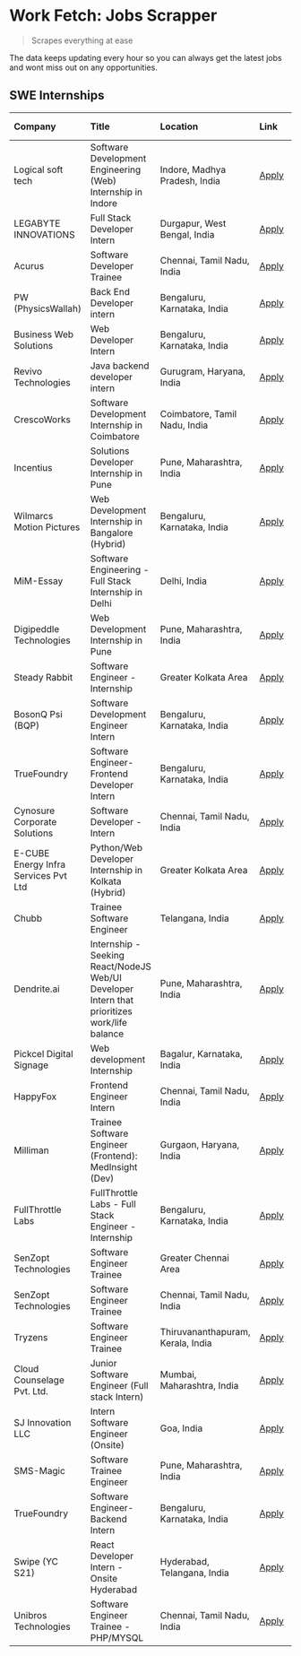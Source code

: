 # Work Fetch: Jobs Scrapper
> Scrapes everything at ease

The data keeps updating every hour so you can always get the latest jobs and wont miss out on any opportunities.

## SWE Internships
<!--START_SECTION:workfetch-->
| Company                              | Title                                                                                        | Location                          | Link                                                                                                                                                                                                                                                                                                       | Date Posted   |
|:-------------------------------------|:---------------------------------------------------------------------------------------------|:----------------------------------|:-----------------------------------------------------------------------------------------------------------------------------------------------------------------------------------------------------------------------------------------------------------------------------------------------------------|:--------------|
| Logical soft tech                    | Software Development Engineering (Web) Internship in Indore                                  | Indore, Madhya Pradesh, India     | [Apply](https://in.linkedin.com/jobs/view/software-development-engineering-web-internship-in-indore-at-logical-soft-tech-3911339813?refId=t1fdhXFHsUJXI%2FMKkF6nEg%3D%3D&trackingId=5ekWTFEfWSUtEwwngDAw%2BQ%3D%3D&position=16&pageNum=1&trk=public_jobs_jserp-result_search-card)                         | 2024-04-25    |
| LEGABYTE INNOVATIONS                 | Full Stack Developer Intern                                                                  | Durgapur, West Bengal, India      | [Apply](https://in.linkedin.com/jobs/view/full-stack-developer-intern-at-legabyte-innovations-3909242720?refId=Q0m7KF2Vgr3FFWwpMtU0Hw%3D%3D&trackingId=xtoFSFdBKRjVb9iNNtDLuw%3D%3D&position=24&pageNum=0&trk=public_jobs_jserp-result_search-card)                                                        | 2024-04-24    |
| Acurus                               | Software Developer Trainee                                                                   | Chennai, Tamil Nadu, India        | [Apply](https://in.linkedin.com/jobs/view/software-developer-trainee-at-acurus-3907363844?refId=Q0m7KF2Vgr3FFWwpMtU0Hw%3D%3D&trackingId=BrjSRJn03jNf7j8e9WCH9w%3D%3D&position=22&pageNum=0&trk=public_jobs_jserp-result_search-card)                                                                       | 2024-04-23    |
| PW (PhysicsWallah)                   | Back End Developer intern                                                                    | Bengaluru, Karnataka, India       | [Apply](https://in.linkedin.com/jobs/view/back-end-developer-intern-at-pw-physicswallah-3907293630?refId=Q0m7KF2Vgr3FFWwpMtU0Hw%3D%3D&trackingId=StuwcbL%2FSz14MYWJ%2FPrwXA%3D%3D&position=23&pageNum=0&trk=public_jobs_jserp-result_search-card)                                                          | 2024-04-22    |
| Business Web Solutions               | Web Developer Intern                                                                         | Bengaluru, Karnataka, India       | [Apply](https://in.linkedin.com/jobs/view/web-developer-intern-at-business-web-solutions-3906717928?refId=Q0m7KF2Vgr3FFWwpMtU0Hw%3D%3D&trackingId=GJOz7z9Y8u7cqCu72rmRNg%3D%3D&position=16&pageNum=0&trk=public_jobs_jserp-result_search-card)                                                             | 2024-04-20    |
| Revivo Technologies                  | Java backend developer intern                                                                | Gurugram, Haryana, India          | [Apply](https://in.linkedin.com/jobs/view/java-backend-developer-intern-at-revivo-technologies-3906034446?refId=t1fdhXFHsUJXI%2FMKkF6nEg%3D%3D&trackingId=CuRCXAGLjEq9W9CQeRsC%2FA%3D%3D&position=1&pageNum=1&trk=public_jobs_jserp-result_search-card)                                                    | 2024-04-19    |
| CrescoWorks                          | Software Development Internship in Coimbatore                                                | Coimbatore, Tamil Nadu, India     | [Apply](https://in.linkedin.com/jobs/view/software-development-internship-in-coimbatore-at-crescoworks-3904327953?refId=Q0m7KF2Vgr3FFWwpMtU0Hw%3D%3D&trackingId=PBrgyax80NhOVGJmVSFfkA%3D%3D&position=5&pageNum=0&trk=public_jobs_jserp-result_search-card)                                                | 2024-04-17    |
| Incentius                            | Solutions Developer Internship in Pune                                                       | Pune, Maharashtra, India          | [Apply](https://in.linkedin.com/jobs/view/solutions-developer-internship-in-pune-at-incentius-3904329499?refId=Q0m7KF2Vgr3FFWwpMtU0Hw%3D%3D&trackingId=THXAortxgk0W182NDvyoHA%3D%3D&position=14&pageNum=0&trk=public_jobs_jserp-result_search-card)                                                        | 2024-04-17    |
| Wilmarcs Motion Pictures             | Web Development Internship in Bangalore (Hybrid)                                             | Bengaluru, Karnataka, India       | [Apply](https://in.linkedin.com/jobs/view/web-development-internship-in-bangalore-hybrid-at-wilmarcs-motion-pictures-3904333111?refId=t1fdhXFHsUJXI%2FMKkF6nEg%3D%3D&trackingId=hxfNdo0OK1dfq5SJ1G8T9g%3D%3D&position=7&pageNum=1&trk=public_jobs_jserp-result_search-card)                                | 2024-04-17    |
| MiM-Essay                            | Software Engineering - Full Stack Internship in Delhi                                        | Delhi, India                      | [Apply](https://in.linkedin.com/jobs/view/software-engineering-full-stack-internship-in-delhi-at-mim-essay-3901647332?refId=Q0m7KF2Vgr3FFWwpMtU0Hw%3D%3D&trackingId=oATmUXnRJpEkrfzS8B033g%3D%3D&position=17&pageNum=0&trk=public_jobs_jserp-result_search-card)                                           | 2024-04-15    |
| Digipeddle Technologies              | Web Development Internship in Pune                                                           | Pune, Maharashtra, India          | [Apply](https://in.linkedin.com/jobs/view/web-development-internship-in-pune-at-digipeddle-technologies-3898605884?refId=t1fdhXFHsUJXI%2FMKkF6nEg%3D%3D&trackingId=ioCBco%2Fu9aN0HjMa13hZHA%3D%3D&position=8&pageNum=1&trk=public_jobs_jserp-result_search-card)                                           | 2024-04-13    |
| Steady Rabbit                        | Software Engineer - Internship                                                               | Greater Kolkata Area              | [Apply](https://in.linkedin.com/jobs/view/software-engineer-internship-at-steady-rabbit-3885171077?refId=Q0m7KF2Vgr3FFWwpMtU0Hw%3D%3D&trackingId=L85Bkh6PpgXkBGzL9wbuqQ%3D%3D&position=4&pageNum=0&trk=public_jobs_jserp-result_search-card)                                                               | 2024-04-08    |
| BosonQ Psi (BQP)                     | Software Development Engineer Intern                                                         | Bengaluru, Karnataka, India       | [Apply](https://in.linkedin.com/jobs/view/software-development-engineer-intern-at-bosonq-psi-bqp-3888328596?refId=Q0m7KF2Vgr3FFWwpMtU0Hw%3D%3D&trackingId=verrcs4CvmKey%2FSpdtm5QA%3D%3D&position=21&pageNum=0&trk=public_jobs_jserp-result_search-card)                                                   | 2024-04-06    |
| TrueFoundry                          | Software Engineer- Frontend Developer Intern                                                 | Bengaluru, Karnataka, India       | [Apply](https://in.linkedin.com/jobs/view/software-engineer-frontend-developer-intern-at-truefoundry-3887320206?refId=Q0m7KF2Vgr3FFWwpMtU0Hw%3D%3D&trackingId=vvkUw09678Zdu8h5yLkJcQ%3D%3D&position=11&pageNum=0&trk=public_jobs_jserp-result_search-card)                                                 | 2024-04-05    |
| Cynosure Corporate Solutions         | Software Developer -Intern                                                                   | Chennai, Tamil Nadu, India        | [Apply](https://in.linkedin.com/jobs/view/software-developer-intern-at-cynosure-corporate-solutions-3884767755?refId=Q0m7KF2Vgr3FFWwpMtU0Hw%3D%3D&trackingId=m7s3%2BaigLI7uSvjtcKa4dA%3D%3D&position=15&pageNum=0&trk=public_jobs_jserp-result_search-card)                                                | 2024-04-04    |
| E-CUBE Energy Infra Services Pvt Ltd | Python/Web Developer Internship in Kolkata (Hybrid)                                          | Greater Kolkata Area              | [Apply](https://in.linkedin.com/jobs/view/python-web-developer-internship-in-kolkata-hybrid-at-e-cube-energy-infra-services-pvt-ltd-3882160442?refId=Q0m7KF2Vgr3FFWwpMtU0Hw%3D%3D&trackingId=vG%2FE%2BnKgemd1TDo61P%2Bjnw%3D%3D&position=7&pageNum=0&trk=public_jobs_jserp-result_search-card)             | 2024-04-02    |
| Chubb                                | Trainee Software Engineer                                                                    | Telangana, India                  | [Apply](https://in.linkedin.com/jobs/view/trainee-software-engineer-at-chubb-3909641440?refId=Q0m7KF2Vgr3FFWwpMtU0Hw%3D%3D&trackingId=bdEn%2BZykWU2JX0pOw0fJOw%3D%3D&position=13&pageNum=0&trk=public_jobs_jserp-result_search-card)                                                                       | 2024-03-30    |
| Dendrite.ai                          | Internship - Seeking React/NodeJS Web/UI Developer Intern that prioritizes work/life balance | Pune, Maharashtra, India          | [Apply](https://in.linkedin.com/jobs/view/internship-seeking-react-nodejs-web-ui-developer-intern-that-prioritizes-work-life-balance-at-dendrite-ai-3853583200?refId=t1fdhXFHsUJXI%2FMKkF6nEg%3D%3D&trackingId=YF1eNGwH3BGBD4OU3dajRw%3D%3D&position=6&pageNum=1&trk=public_jobs_jserp-result_search-card) | 2024-03-12    |
| Pickcel Digital Signage              | Web development Internship                                                                   | Bagalur, Karnataka, India         | [Apply](https://in.linkedin.com/jobs/view/web-development-internship-at-pickcel-digital-signage-3849506118?refId=t1fdhXFHsUJXI%2FMKkF6nEg%3D%3D&trackingId=xiyJWeb7kIgAjfWpvpfung%3D%3D&position=23&pageNum=1&trk=public_jobs_jserp-result_search-card)                                                    | 2024-03-08    |
| HappyFox                             | Frontend Engineer Intern                                                                     | Chennai, Tamil Nadu, India        | [Apply](https://in.linkedin.com/jobs/view/frontend-engineer-intern-at-happyfox-3848357951?refId=t1fdhXFHsUJXI%2FMKkF6nEg%3D%3D&trackingId=LG%2Bm%2B6pP8vE8G7ep0mgyzw%3D%3D&position=21&pageNum=1&trk=public_jobs_jserp-result_search-card)                                                                 | 2024-03-07    |
| Milliman                             | Trainee Software Engineer (Frontend): MedInsight (Dev)                                       | Gurgaon, Haryana, India           | [Apply](https://in.linkedin.com/jobs/view/trainee-software-engineer-frontend-medinsight-dev-at-milliman-3792874280?refId=Q0m7KF2Vgr3FFWwpMtU0Hw%3D%3D&trackingId=PcjPKdZE%2BWkq5uy9sDse0A%3D%3D&position=9&pageNum=0&trk=public_jobs_jserp-result_search-card)                                             | 2024-03-01    |
| FullThrottle Labs                    | FullThrottle Labs - Full Stack Engineer - Internship                                         | Bengaluru, Karnataka, India       | [Apply](https://in.linkedin.com/jobs/view/fullthrottle-labs-full-stack-engineer-internship-at-fullthrottle-labs-3829636016?refId=t1fdhXFHsUJXI%2FMKkF6nEg%3D%3D&trackingId=On035ydbwsJKLVdtNqILEg%3D%3D&position=25&pageNum=1&trk=public_jobs_jserp-result_search-card)                                    | 2024-02-17    |
| SenZopt Technologies                 | Software Engineer Trainee                                                                    | Greater Chennai Area              | [Apply](https://in.linkedin.com/jobs/view/software-engineer-trainee-at-senzopt-technologies-3827688781?refId=t1fdhXFHsUJXI%2FMKkF6nEg%3D%3D&trackingId=PxKMDEQfnWmMy0kE5Hpp1w%3D%3D&position=4&pageNum=1&trk=public_jobs_jserp-result_search-card)                                                         | 2024-02-12    |
| SenZopt Technologies                 | Software Engineer Trainee                                                                    | Chennai, Tamil Nadu, India        | [Apply](https://in.linkedin.com/jobs/view/software-engineer-trainee-at-senzopt-technologies-3827686880?refId=t1fdhXFHsUJXI%2FMKkF6nEg%3D%3D&trackingId=cVr31aVLxQauqI%2BpSFsWRg%3D%3D&position=20&pageNum=1&trk=public_jobs_jserp-result_search-card)                                                      | 2024-02-12    |
| Tryzens                              | Software Engineer Trainee                                                                    | Thiruvananthapuram, Kerala, India | [Apply](https://in.linkedin.com/jobs/view/software-engineer-trainee-at-tryzens-3809363491?refId=t1fdhXFHsUJXI%2FMKkF6nEg%3D%3D&trackingId=F9yS8KFXqvHA7pBewIHKgg%3D%3D&position=5&pageNum=1&trk=public_jobs_jserp-result_search-card)                                                                      | 2024-01-18    |
| Cloud Counselage Pvt. Ltd.           | Junior Software Engineer (Full stack Intern)                                                 | Mumbai, Maharashtra, India        | [Apply](https://in.linkedin.com/jobs/view/junior-software-engineer-full-stack-intern-at-cloud-counselage-pvt-ltd-3803132814?refId=Q0m7KF2Vgr3FFWwpMtU0Hw%3D%3D&trackingId=LWGC4odeIlEAgtI3oc90YA%3D%3D&position=25&pageNum=0&trk=public_jobs_jserp-result_search-card)                                     | 2024-01-11    |
| SJ Innovation LLC                    | Intern Software Engineer (Onsite)                                                            | Goa, India                        | [Apply](https://in.linkedin.com/jobs/view/intern-software-engineer-onsite-at-sj-innovation-llc-3799959011?refId=t1fdhXFHsUJXI%2FMKkF6nEg%3D%3D&trackingId=yGzEzT7p7VBMSqW8EbBwTw%3D%3D&position=15&pageNum=1&trk=public_jobs_jserp-result_search-card)                                                     | 2024-01-11    |
| SMS-Magic                            | Software Trainee Engineer                                                                    | Pune, Maharashtra, India          | [Apply](https://in.linkedin.com/jobs/view/software-trainee-engineer-at-sms-magic-3761409781?refId=t1fdhXFHsUJXI%2FMKkF6nEg%3D%3D&trackingId=TfL7j9V3p4B%2BgZOx5rq9sg%3D%3D&position=2&pageNum=1&trk=public_jobs_jserp-result_search-card)                                                                  | 2023-11-16    |
| TrueFoundry                          | Software Engineer-Backend Intern                                                             | Bengaluru, Karnataka, India       | [Apply](https://in.linkedin.com/jobs/view/software-engineer-backend-intern-at-truefoundry-3779508170?refId=t1fdhXFHsUJXI%2FMKkF6nEg%3D%3D&trackingId=7DGLmcq8eo44kAn8LkDEVQ%3D%3D&position=3&pageNum=1&trk=public_jobs_jserp-result_search-card)                                                           | 2023-11-10    |
| Swipe (YC S21)                       | React Developer Intern - Onsite Hyderabad                                                    | Hyderabad, Telangana, India       | [Apply](https://in.linkedin.com/jobs/view/react-developer-intern-onsite-hyderabad-at-swipe-yc-s21-3737600089?refId=t1fdhXFHsUJXI%2FMKkF6nEg%3D%3D&trackingId=2aNZ49q4aK7z8EgcSrrH7g%3D%3D&position=11&pageNum=1&trk=public_jobs_jserp-result_search-card)                                                  | 2023-10-13    |
| Unibros Technologies                 | Software Engineer Trainee - PHP/MYSQL                                                        | Chennai, Tamil Nadu, India        | [Apply](https://in.linkedin.com/jobs/view/software-engineer-trainee-php-mysql-at-unibros-technologies-3656599241?refId=t1fdhXFHsUJXI%2FMKkF6nEg%3D%3D&trackingId=Gh1cQArX%2Fdq%2FhZCIpXwZTQ%3D%3D&position=9&pageNum=1&trk=public_jobs_jserp-result_search-card)                                           | 2023-06-12    |
<!--END_SECTION:workfetch-->

